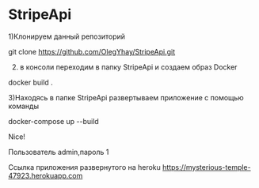 # StripeApi
1)Клонируем данный репозиторий 

  git clone https://github.com/OlegYhay/StripeApi.git
  
2) в консоли переходим в папку StripeApi и создаем образ Docker 

  docker build .
  
3)Находясь в папке StripeApi развертываем приложение с помощью команды

  docker-compose up --build
  
  
Nice!


Пользователь admin,пароль 1


Ссылка приложения развернутого на heroku
https://mysterious-temple-47923.herokuapp.com
